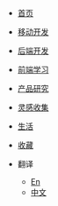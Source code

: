 <!--
 * @Author: your name
 * @Date: 2020-10-31 17:57:11
 * @LastEditTime: 2020-11-03 14:33:10
 * @LastEditors: Please set LastEditors
 * @Description: In User Settings Edit
 * @FilePath: /Blogs/_navbar.md
 * 在链接后面指定页面标题，可以有更好的SEO， * [移动开发](zh-cn/mobileDev/ "移动端架构")
-->

* [首页](zh-cn/)
* [移动开发](zh-cn/mobileDev/ "移动端架构")
* [后端开发](zh-cn/backendDev)
* [前端学习](zh-cn/frontendDev)
* [产品研究](zh-cn/product)
* [灵感收集](zh-cn/ideas)
* [生活](zh-cn/story)
* [收藏]()


* 翻译
  * [En](en/)
  * [中文](zh-cn/)


